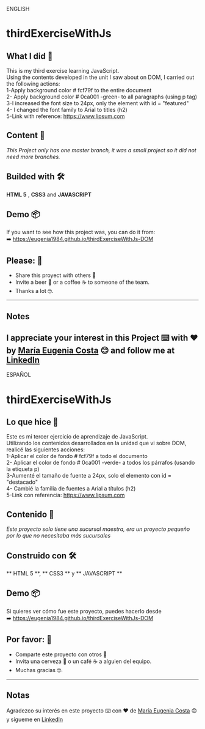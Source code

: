 ENGLISH

# thirdExerciseWithJs
## What I did 🚀

This is my third exercise learning JavaScript. <br/>
Using the contents developed in the unit I saw about on DOM, I carried out the following actions: <br/>
1-Apply background color # fcf79f to the entire document <br/>
2- Apply background color # 0ca001 -green- to all paragraphs (using p tag) <br/>
3-I increased the font size to 24px, only the element with id = "featured" <br/>
4- I changed the font family to Arial to titles (h2) <br/>
5-Link with reference: https://www.lipsum.com

## Content 🚀
_This Project only has one master branch, it was a small project so it did not need more branches._

## Builded with 🛠️
**HTML 5** ,  **CSS3** and **JAVASCRIPT** 

## Demo 📦
If you want to see how this project was, you can do it from: <br>
:arrow_right: https://eugenia1984.github.io/thirdExerciseWithJs-DOM 

## Please: 🎁

* Share this proyect with others 📢
* Invite a beer 🍺 or a coffee ☕  to someone of the team. 
* Thanks a lot 🤓.

---
## Notes
I appreciate your interest in this Project ⌨️ with ❤️ by [María Eugenia Costa](https://github.com/eugenia1984) 😊 and follow me at [LinkedIn]( http://www.linkedin.com/in/maríaeugeniacosta) 
---

ESPAÑOL

# thirdExerciseWithJs
## Lo que hice 🚀

Este es mi tercer ejercicio de aprendizaje de JavaScript. <br/>
Utilizando los contenidos desarrollados en la unidad que vi sobre DOM, realicé las siguientes acciones: <br/>
1-Aplicar el color de fondo # fcf79f a todo el documento <br/>
2- Aplicar el color de fondo # 0ca001 -verde- a todos los párrafos (usando la etiqueta p) <br/>
3-Aumenté el tamaño de fuente a 24px, solo el elemento con id = "destacado" <br/>
4- Cambié la familia de fuentes a Arial a títulos (h2) <br/>
5-Link con referencia: https://www.lipsum.com

## Contenido 🚀
_Este proyecto solo tiene una sucursal maestra, era un proyecto pequeño por lo que no necesitaba más sucursales_

## Construido con 🛠️
** HTML 5 **, ** CSS3 ** y ** JAVASCRIPT **

## Demo 📦
Si quieres ver cómo fue este proyecto, puedes hacerlo desde <br> 
:arrow_right:  https://eugenia1984.github.io/thirdExerciseWithJs-DOM 

## Por favor: 🎁

* Comparte este proyecto con otros 📢
* Invita una cerveza 🍺 o un café ☕ a alguien del equipo.
* Muchas gracias 🤓.

---
## Notas
Agradezco su interés en este proyecto 
⌨️ con ❤️ de [María Eugenia Costa](https://github.com/eugenia1984) 😊 y sígueme en [LinkedIn](http://www.linkedin.com/in/maríaeugeniacosta)

